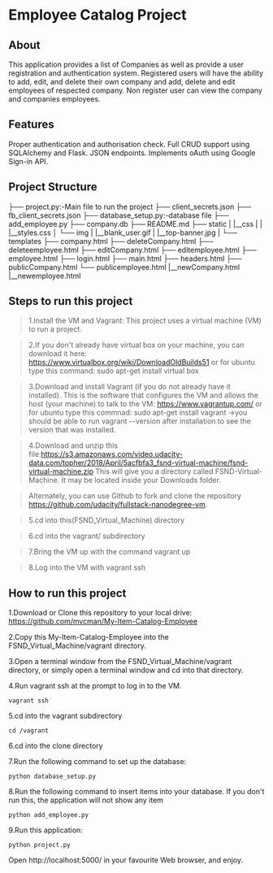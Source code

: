 # Employee Catalog Project
## About
This application provides a list of Companies as well as provide a user registration and authentication system. Registered users will have the ability to add, edit, and delete their own company and add, delete and edit employees of respected company. Non register user can view the company and companies employees.

## Features
Proper authentication and authorisation check. Full CRUD support using SQLAlchemy and Flask. JSON endpoints. Implements oAuth using Google Sign-in API.

## Project Structure
 ├── project.py:-Main file to run the project ├── client_secrets.json ├── fb_client_secrets.json ├── database_setup.py:-database file ├── add_employee.py ├── company.db ├── README.md ├── static | |__css | | |__styles.css │ └── img | |__blank_user.gif | |__top-banner.jpg | └── templates ├── company.html ├── deleteCompany.html ├── deleteemployee.html ├── editCompany.html ├── editemployee.html ├── employee.html ├── login.html ├── main.html ├── headers.html ├── publicCompany.html └── publicemployee.html |__newCompany.html |__newemployee.html

## Steps to run this project

>1.Install the VM and Vagrant: This project uses a virtual machine (VM) to run a project.

>2.If you don't already have virtual box on your machine, you can download it here: https://www.virtualbox.org/wiki/DownloadOldBuilds51 or for ubuntu type this command: sudo apt-get install virtual box

>3.Download and install Vagrant (if you do not already have it installed). This is the software that configures the VM and allows the host (your machine) to talk to the VM: https://www.vagrantup.com/ or for ubuntu type this commnad: sudo apt-get install vagrant ->you should be able to run vagrant --version after installation to see the version that was installed.

>4.Download and unzip this file:https://s3.amazonaws.com/video.udacity-data.com/topher/2018/April/5acfbfa3_fsnd-virtual-machine/fsnd-virtual-machine.zip This will give you a directory called FSND-Virtual-Machine. It may be located inside your Downloads folder.

>Alternately, you can use Github to fork and clone the repository https://github.com/udacity/fullstack-nanodegree-vm.

>5.cd into this(FSND_Virtual_Machine) directory

>6.cd into the vagrant/ subdirectory

>7.Bring the VM up with the command vagrant up

>8.Log into the VM with vagrant ssh

## How to run this project

1.Download or Clone this repository to your local drive:
https://github.com/mvcman/My-Item-Catalog-Employee

2.Copy this My-Item-Catalog-Employee into the FSND_Virtual_Machine/vagrant directory.

3.Open a terminal window from the FSND_Virtual_Machine/vagrant directory, or simply open a terminal window and cd into that directory.

4.Run vagrant ssh at the prompt to log in to the VM.
```
vagrant ssh
```

5.cd into the vagrant subdirectory
```
cd /vagrant
```
6.cd into the clone directory

7.Run the following command to set up the database:
```
python database_setup.py
```
8.Run the following command to insert items into your database. If you don't run this, the application will not show any item
```
python add_employee.py
```
9.Run this application:
```
python project.py
```
Open http://localhost:5000/ in your favourite Web browser, and enjoy.

